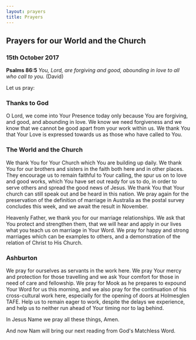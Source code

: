 ```yaml
---
layout: prayers
title: Prayers
---
```


## Prayers for our World and the Church 
### 15th October 2017

__Psalms 86:5__ _You, Lord, are forgiving and good, abounding in love to all who call to you._ (David)

Let us pray:
### Thanks to God
O Lord, we come into Your Presence today only because You are forgiving, and good, and abounding in love. We know we need forgiveness and we know that we cannot be good apart from your work within us. We thank You that Your Love is expressed towards us as those who have called to You.

### The World and the Church
We thank You for Your Church which You are building up daily. We thank You for our brothers and sisters in the faith both here and in other places. They encourage us to remain faithful to Your calling, the spur us on to love and good works, which You have set out ready for us to do, in order to serve others and spread the good news of Jesus. We thank You that Your church can still speak out and be heard in this nation. We pray again for the preservation of the definition of marriage in Australia as the postal survey concludes this week, and we await the result in November.

Heavenly Father, we thank you for our marriage relationships. We ask that You protect and strengthen them, that we will hear and apply in our lives what you teach us on marriage in Your Word. We pray for happy and strong marriages which can be examples to others, and a demonstration of the relation of Christ to His Church.

### Ashburton
We pray for ourselves as servants in the work here. We pray Your mercy and protection for those travelling and we ask Your comfort for those in need of care and fellowship. We pray for Mook as he prepares to expound Your Word for us this morning, and we also pray for the continuation of his cross-cultural work here, especially for the opening of doors at Holmesglen TAFE. Help us to remain eager to work, despite the delays we experience, and help us to neither run ahead of Your timing nor to lag behind.  

In Jesus Name we pray all these things, Amen.

And now Nam will bring our next reading from God's Matchless Word.

